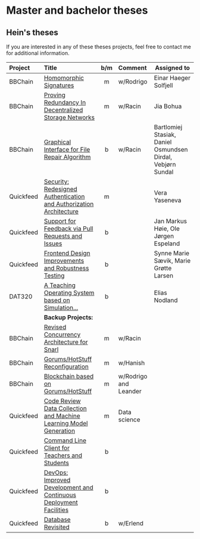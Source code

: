 # Master and bachelor theses

## Hein's theses

If you are interested in any of these theses projects, feel free to contact me for additional information.

| Project   | Title                                                                                             | b/m  | Comment               | Assigned to                                                 |
|:----------|:--------------------------------------------------------------------------------------------------|:----:|:----------------------|-------------------------------------------------------------|
| BBChain   | [Homomorphic Signatures](homomorphic-signatures.md)                                               |  m   | w/Rodrigo             | Einar Haeger Solfjell                                       |
| BBChain   | [Proving Redundancy In Decentralized Storage Networks](proof-of-storage.md)                       |  m   | w/Racin               | Jia Bohua                                                   |
| BBChain   | [Graphical Interface for File Repair Algorithm](bbchain-file-repair.md)                           |  b   | w/Racin               | Bartlomiej Stasiak, Daniel Osmundsen Dirdal, Vebjørn Sundal |
| Quickfeed | [Security: Redesigned Authentication and Authorization Architecture](quickfeed-auth.md)           |  m   |                       | Vera Yaseneva                                               |
| Quickfeed | [Support for Feedback via Pull Requests and Issues](quickfeed-pr-feedback.md)                     |  b   |                       | Jan Markus Høie, Ole Jørgen Espeland                        |
| Quickfeed | [Frontend Design Improvements and Robustness Testing](quickfeed-ui-testing.md)                    |  b   |                       | Synne Marie Sævik, Marie Grøtte Larsen                      |
| DAT320    | [A Teaching Operating System based on Simulation...](teaching-os.md)                              |  b   |                       | Elias Nodland                                               |
|           | **Backup Projects:**                                                                              |      |                       |                                                             |
| BBChain   | [Revised Concurrency Architecture for Snarl](snarl-concurrency-arch.md)                           |  m   | w/Racin               |                                                             |
| BBChain   | [Gorums/HotStuff Reconfiguration](gorums-hotstuff-reconfig.md)                                    |  m   | w/Hanish              |                                                             |
| BBChain   | [Blockchain based on Gorums/HotStuff](bbchain-block.md)                                           |  m   | w/Rodrigo and Leander |                                                             |
| Quickfeed | [Code Review Data Collection and Machine Learning Model Generation](quickfeed-codereview-data.md) |  m   | Data science          |                                                             |
| Quickfeed | [Command Line Client for Teachers and Students](quickfeed-cli.md)                                 |  b   |                       |                                                             |
| Quickfeed | [DevOps: Improved Development and Continuous Deployment Facilities](quickfeed-devops.md)          |  b   |                       |                                                             |
| Quickfeed | [Database Revisited](quickfeed-db.md)                                                             |  b   | w/Erlend              |                                                             |
